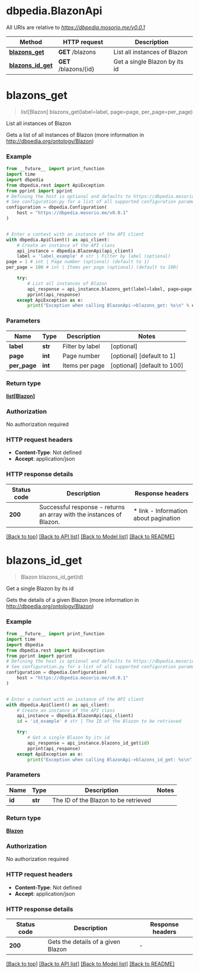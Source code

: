 # dbpedia.BlazonApi

All URIs are relative to *https://dbpedia.mosorio.me/v0.0.1*

Method | HTTP request | Description
------------- | ------------- | -------------
[**blazons_get**](BlazonApi.md#blazons_get) | **GET** /blazons | List all instances of Blazon
[**blazons_id_get**](BlazonApi.md#blazons_id_get) | **GET** /blazons/{id} | Get a single Blazon by its id


# **blazons_get**
> list[Blazon] blazons_get(label=label, page=page, per_page=per_page)

List all instances of Blazon

Gets a list of all instances of Blazon (more information in http://dbpedia.org/ontology/Blazon)

### Example

```python
from __future__ import print_function
import time
import dbpedia
from dbpedia.rest import ApiException
from pprint import pprint
# Defining the host is optional and defaults to https://dbpedia.mosorio.me/v0.0.1
# See configuration.py for a list of all supported configuration parameters.
configuration = dbpedia.Configuration(
    host = "https://dbpedia.mosorio.me/v0.0.1"
)


# Enter a context with an instance of the API client
with dbpedia.ApiClient() as api_client:
    # Create an instance of the API class
    api_instance = dbpedia.BlazonApi(api_client)
    label = 'label_example' # str | Filter by label (optional)
page = 1 # int | Page number (optional) (default to 1)
per_page = 100 # int | Items per page (optional) (default to 100)

    try:
        # List all instances of Blazon
        api_response = api_instance.blazons_get(label=label, page=page, per_page=per_page)
        pprint(api_response)
    except ApiException as e:
        print("Exception when calling BlazonApi->blazons_get: %s\n" % e)
```

### Parameters

Name | Type | Description  | Notes
------------- | ------------- | ------------- | -------------
 **label** | **str**| Filter by label | [optional] 
 **page** | **int**| Page number | [optional] [default to 1]
 **per_page** | **int**| Items per page | [optional] [default to 100]

### Return type

[**list[Blazon]**](Blazon.md)

### Authorization

No authorization required

### HTTP request headers

 - **Content-Type**: Not defined
 - **Accept**: application/json

### HTTP response details
| Status code | Description | Response headers |
|-------------|-------------|------------------|
**200** | Successful response - returns an array with the instances of Blazon. |  * link - Information about pagination <br>  |

[[Back to top]](#) [[Back to API list]](../README.md#documentation-for-api-endpoints) [[Back to Model list]](../README.md#documentation-for-models) [[Back to README]](../README.md)

# **blazons_id_get**
> Blazon blazons_id_get(id)

Get a single Blazon by its id

Gets the details of a given Blazon (more information in http://dbpedia.org/ontology/Blazon)

### Example

```python
from __future__ import print_function
import time
import dbpedia
from dbpedia.rest import ApiException
from pprint import pprint
# Defining the host is optional and defaults to https://dbpedia.mosorio.me/v0.0.1
# See configuration.py for a list of all supported configuration parameters.
configuration = dbpedia.Configuration(
    host = "https://dbpedia.mosorio.me/v0.0.1"
)


# Enter a context with an instance of the API client
with dbpedia.ApiClient() as api_client:
    # Create an instance of the API class
    api_instance = dbpedia.BlazonApi(api_client)
    id = 'id_example' # str | The ID of the Blazon to be retrieved

    try:
        # Get a single Blazon by its id
        api_response = api_instance.blazons_id_get(id)
        pprint(api_response)
    except ApiException as e:
        print("Exception when calling BlazonApi->blazons_id_get: %s\n" % e)
```

### Parameters

Name | Type | Description  | Notes
------------- | ------------- | ------------- | -------------
 **id** | **str**| The ID of the Blazon to be retrieved | 

### Return type

[**Blazon**](Blazon.md)

### Authorization

No authorization required

### HTTP request headers

 - **Content-Type**: Not defined
 - **Accept**: application/json

### HTTP response details
| Status code | Description | Response headers |
|-------------|-------------|------------------|
**200** | Gets the details of a given Blazon |  -  |

[[Back to top]](#) [[Back to API list]](../README.md#documentation-for-api-endpoints) [[Back to Model list]](../README.md#documentation-for-models) [[Back to README]](../README.md)

